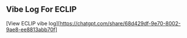 ## Vibe Log For ECLIP
[View ECLIP vibe log][https://chatgpt.com/share/68d429df-9e70-8002-9ae8-ee8813abb70f]
